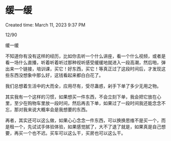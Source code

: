 # 缓一缓

Created time: March 11, 2023 9:37 PM

12/90

缓一缓

不知道你有没有这样的经历，比如你去听一个什么讲座，看一个什么视频，或者是看一场什么直播，听着听着听过那种视听感受缓缓地就进入一段高潮，然后啪，弹出来一个链接，培训课，买它！好东西，买它！等真正过了这段时间后，才发现这些东西没想象中那么好，这钱看起来都白白花了。

我们总想着生活中的大而全，应用尽有，受尽蛊惑，剁手下单了多少无用之物。

其实我有一个这样的习惯，如果想买一件东西，不会立刻下单，我会把它放在心里，至少在购物车里放一段时间，然后再去下单，如果过了一段时间我还能念念不忘，那对我来说大概率会是我想要的东西。

再者，其实还可以这么做，如果心心念念一件东西，可以换换思维不是买一个，而是租一个，先试试手体验体验，如果感觉腻了，大不了退了就是，如果真是自己想要，再买一个也不迟。买车可以这么干，买房也可以这么干。